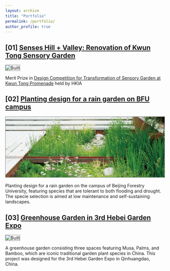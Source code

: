 ```yaml
---
layout: archive
title: "Portfolio"
permalink: /portfolio/
author_profile: true
---
```


<b>[01]</b>  [Senses Hill + Valley: Renovation of Kwun Tong Sensory Garden](/portfolio/KT2022)
----

<img src="/images/PortfolioImage/KT/823341-Perspective0.jpg" alt="Built" style="width: 700px; height: auto; border: 1px solid grey;"/>

Merit Prize in [Design Competition for Transformation of Sensory Garden at Kwun Tong Promenade](https://gradsch.hku.hk/news_and_events/newsletter/architecture-phd-wins-merit-local-urban-landscape-design-competition) held by HKIA



<b>[02]</b>  [Planting design for a rain garden on BFU campus](/portfolio/KT2022)
----

<img src="/images/PortfolioImage/RG/RG_s.png" alt="Built" style="width: 700px; height: auto; border: 1px solid grey;"/>

Planting design for a rain garden on the campus of Beijing Forestry University, featuring species that are tolerant to both flooding and drought. The specie selection is aimed at low maintenance and self-sustaining landscapes.


<b>[03]</b>  [Greenhouse Garden in 3rd Hebei Garden Expo](/portfolio/EXPO2018)
----

<img src="/images/PortfolioImage/Expo/02_rg.png" alt="Built" style="width: 700px; height: auto; border: 1px solid grey;"/>

A greenhouse garden consisting three spaces featuring Musa, Palms, and Bamboo, which are iconic traditional garden plant species in China. This project was designed for the 3rd Hebei Garden Expo in Qinhuangdao, China.

